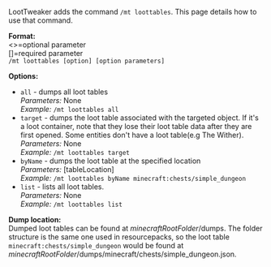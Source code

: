 LootTweaker adds the command `/mt loottables`. This page details how to use that command.

**Format:**  
<>=optional parameter  
[]=required parameter  
`/mt loottables [option] [option parameters]`

**Options:**  
* `all` - dumps all loot tables  
    *Parameters:* None  
    *Example:* `/mt loottables all`
* `target` - dumps the loot table associated with the targeted object. If it's a loot container, note that they lose their loot table data after they are first opened. Some entities don't have a loot table(e.g The Wither).  
    *Parameters:* None  
    *Example:* `/mt loottables target`
* `byName` - dumps the loot table at the specified location  
    *Parameters:* [tableLocation]  
    *Example:* `/mt loottables byName minecraft:chests/simple_dungeon`
* `list` - lists all loot tables.  
    *Parameters:* None  
    *Example:* `/mt loottables list`

**Dump location:**  
Dumped loot tables can be found at *minecraftRootFolder*/dumps. The folder structure is the same one used in resourcepacks, so the loot table `minecraft:chests/simple_dungeon` would be found at *minecraftRootFolder*/dumps/minecraft/chests/simple_dungeon.json.
